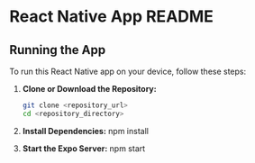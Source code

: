 # React Native App README

## Running the App

To run this React Native app on your device, follow these steps:

1. **Clone or Download the Repository:**
   ```bash
   git clone <repository_url>
   cd <repository_directory>

2. **Install Dependencies:**
    npm install

3. **Start the Expo Server:**
    npm start
